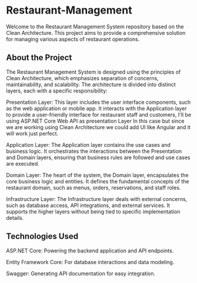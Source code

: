 # Restaurant-Management
Welcome to the Restaurant Management System repository based on the Clean Architecture. This project aims to provide a comprehensive solution for managing various aspects of restaurant operations.

## About the Project
The Restaurant Management System is designed using the principles of Clean Architecture, which emphasizes separation of concerns, maintainability, and scalability. The architecture is divided into distinct layers, each with a specific responsibility:

Presentation Layer: This layer includes the user interface components, such as the web application or mobile app. It interacts with the Application layer to provide a user-friendly interface for restaurant staff and customers, I'll be using ASP.NET Core Web API as presentation Layer In this case but since we are working using Clean Architecture we could add UI like Angular and it will work just perfect.

Application Layer: The Application layer contains the use cases and business logic. It orchestrates the interactions between the Presentation and Domain layers, ensuring that business rules are followed and use cases are executed.

Domain Layer: The heart of the system, the Domain layer, encapsulates the core business logic and entities. It defines the fundamental concepts of the restaurant domain, such as menus, orders, reservations, and staff roles.

Infrastructure Layer: The Infrastructure layer deals with external concerns, such as database access, API integrations, and external services. It supports the higher layers without being tied to specific implementation details.

## Technologies Used

ASP.NET Core: Powering the backend application and API endpoints.

Entity Framework Core: For database interactions and data modeling.

Swagger: Generating API documentation for easy integration.
